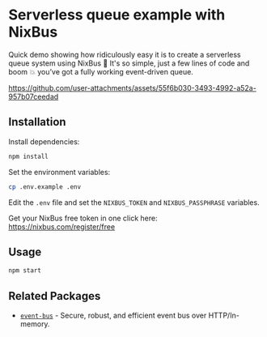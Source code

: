 # Serverless queue example with NixBus

Quick demo showing how ridiculously easy it is to create a serverless queue system using NixBus 🚀 It's so simple, just a few lines of code and boom 💥 you’ve got a fully working event-driven queue.

https://github.com/user-attachments/assets/55f6b030-3493-4992-a52a-957b07ceedad

## Installation

Install dependencies:
```bash
npm install
```

Set the environment variables:
```bash
cp .env.example .env
```
Edit the `.env` file and set the `NIXBUS_TOKEN` and `NIXBUS_PASSPHRASE` variables.

Get your NixBus free token in one click here: https://nixbus.com/register/free

## Usage

```bash
npm start
```

## Related Packages

- [`event-bus`](https://github.com/nixbus/event-bus) - Secure, robust, and efficient event bus over HTTP/In-memory.
